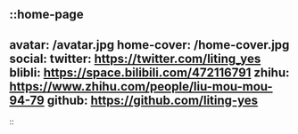 <!--
 * @Date: 2022-12-31 14:51:13
 * @Author: liting luz.liting@gmail.com
 * @LastEditors: liting luz.liting@gmail.com
 * @LastEditTime: 2023-01-02 00:02:41
 * @FilePath: /nuxt-theme-liting/.playground/content/index.md
-->

::home-page
---
avatar: /avatar.jpg
home-cover: /home-cover.jpg
social:
  twitter: https://twitter.com/liting_yes
  blibli: https://space.bilibili.com/472116791
  zhihu: https://www.zhihu.com/people/liu-mou-mou-94-79
  github: https://github.com/liting-yes
---
::
